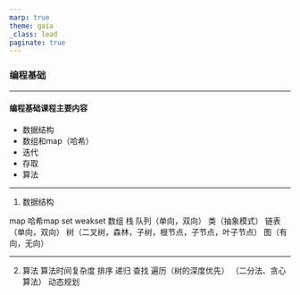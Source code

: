 ```yaml
---
marp: true
theme: gaia
_class: lead
paginate: true
---
```


### 编程基础

---
#### 编程基础课程主要内容
- 数据结构
- 数组和map（哈希）
- 迭代
- 存取
- 算法

---
1. 数据结构

map
哈希map
set
weakset
数组
栈
队列（单向，双向）
类（抽象模式）
链表（单向，双向）
树（二叉树，森林，子树，根节点，子节点，叶子节点）
图（有向，无向）

---
2. 算法
算法时间复杂度
排序
递归
查找
遍历（树的深度优先）
（二分法、贪心算法）
动态规划